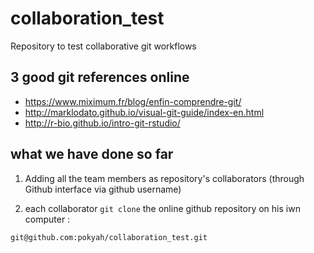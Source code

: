 # collaboration_test
Repository to test collaborative git workflows

## 3 good git references online 

* https://www.miximum.fr/blog/enfin-comprendre-git/
* http://marklodato.github.io/visual-git-guide/index-en.html
* http://r-bio.github.io/intro-git-rstudio/


## what we have done so far 

1. Adding all the team members as repository's collaborators (through Github interface via github username)

2. each collaborator `git clone` the online github repository on his iwn computer :

```bash
git@github.com:pokyah/collaboration_test.git
```
